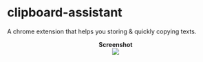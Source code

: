 # clipboard-assistant

A chrome extension that helps you storing & quickly copying texts.

<p align="center">
   <b>Screenshot</b><br>
   <img src="https://github.com/deep529/love-extensions/tree/master/clipboard-assistant/screenshot.png">
</p>
